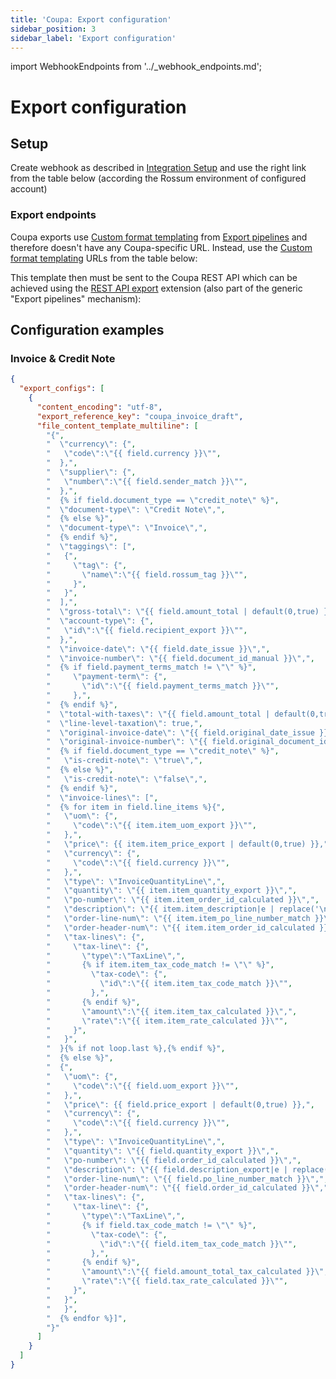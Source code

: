 ```yaml
---
title: 'Coupa: Export configuration'
sidebar_position: 3
sidebar_label: 'Export configuration'
---
```


import WebhookEndpoints from '../\_webhook_endpoints.md';

# Export configuration

## Setup

Create webhook as described in [Integration Setup](./integration-setup.md#configuring-rossum) and use the right link from the table below (according the Rossum environment of configured account)

### Export endpoints

Coupa exports use [Custom format templating](../export-pipeline/custom-format-templating.md) from [Export pipelines](../export-pipeline/index.md) and therefore doesn't have any Coupa-specific URL. Instead, use the [Custom format templating](../export-pipeline/custom-format-templating.md) URLs from the table below:

<WebhookEndpoints
  eu1="https://elis.custom-format-templating.rossum-ext.app/"
  eu2="https://shared-eu2.custom-format-templating.rossum-ext.app/"
  us="https://us.custom-format-templating.rossum-ext.app/"
  jp="https://shared-jp.custom-format-templating.rossum-ext.app/"
/>

This template then must be sent to the Coupa REST API which can be achieved using the [REST API export](../export-pipeline/rest-api-export.md) extension (also part of the generic "Export pipelines" mechanism):

<WebhookEndpoints
  eu1="https://elis.rest-api-export.rossum-ext.app/"
  eu2="https://shared-eu2.rest-api-export.rossum-ext.app/"
  us="https://us.rest-api-export.rossum-ext.app/"
  jp="https://shared-jp.rest-api-export.rossum-ext.app/"
/>

## Configuration examples

### Invoice & Credit Note

```json
{
  "export_configs": [
    {
      "content_encoding": "utf-8",
      "export_reference_key": "coupa_invoice_draft",
      "file_content_template_multiline": [
        "{",
        "  \"currency\": {",
        "   \"code\":\"{{ field.currency }}\"",
        "  },",
        "  \"supplier\": {",
        "   \"number\":\"{{ field.sender_match }}\"",
        "  },",
        "  {% if field.document_type == \"credit_note\" %}",
        "  \"document-type\": \"Credit Note\",",
        "  {% else %}",
        "  \"document-type\": \"Invoice\",",
        "  {% endif %}",
        "  \"taggings\": [",
        "   {",
        "     \"tag\": {",
        "       \"name\":\"{{ field.rossum_tag }}\"",
        "     }",
        "   }",
        "  ],",
        "  \"gross-total\": \"{{ field.amount_total | default(0,true) }}\",",
        "  \"account-type\": {",
        "   \"id\":\"{{ field.recipient_export }}\"",
        "  },",
        "  \"invoice-date\": \"{{ field.date_issue }}\",",
        "  \"invoice-number\": \"{{ field.document_id_manual }}\",",
        "  {% if field.payment_terms_match != \"\" %}",
        "     \"payment-term\": {",
        "       \"id\":\"{{ field.payment_terms_match }}\"",
        "     },",
        "  {% endif %}",
        "  \"total-with-taxes\": \"{{ field.amount_total | default(0,true) }}\",",
        "  \"line-level-taxation\": true,",
        "  \"original-invoice-date\": \"{{ field.original_date_issue }}\",",
        "  \"original-invoice-number\": \"{{ field.original_document_id }}\",",
        "  {% if field.document_type == \"credit_note\" %}",
        "   \"is-credit-note\": \"true\",",
        "  {% else %}",
        "   \"is-credit-note\": \"false\",",
        "  {% endif %}",
        "  \"invoice-lines\": [",
        "  {% for item in field.line_items %}{",
        "   \"uom\": {",
        "     \"code\":\"{{ item.item_uom_export }}\"",
        "   },",
        "   \"price\": {{ item.item_price_export | default(0,true) }},",
        "   \"currency\": {",
        "     \"code\":\"{{ field.currency }}\"",
        "   },",
        "   \"type\": \"InvoiceQuantityLine\",",
        "   \"quantity\": \"{{ item.item_quantity_export }}\",",
        "   \"po-number\": \"{{ item.item_order_id_calculated }}\",",
        "   \"description\": \"{{ item.item_description|e | replace('\n',' ') }}\",",
        "   \"order-line-num\": \"{{ item.item_po_line_number_match }}\",",
        "   \"order-header-num\": \"{{ item.item_order_id_calculated }}\",",
        "   \"tax-lines\": {",
        "     \"tax-line\": {",
        "       \"type\":\"TaxLine\",",
        "       {% if item.item_tax_code_match != \"\" %}",
        "         \"tax-code\": {",
        "           \"id\":\"{{ item.item_tax_code_match }}\"",
        "         },",
        "       {% endif %}",
        "       \"amount\":\"{{ item.item_tax_calculated }}\",",
        "       \"rate\":\"{{ item.item_rate_calculated }}\"",
        "     }",
        "   }",
        "  }{% if not loop.last %},{% endif %}",
        "  {% else %}",
        "  {",
        "   \"uom\": {",
        "     \"code\":\"{{ field.uom_export }}\"",
        "   },",
        "   \"price\": {{ field.price_export | default(0,true) }},",
        "   \"currency\": {",
        "     \"code\":\"{{ field.currency }}\"",
        "   },",
        "   \"type\": \"InvoiceQuantityLine\",",
        "   \"quantity\": \"{{ field.quantity_export }}\",",
        "   \"po-number\": \"{{ field.order_id_calculated }}\",",
        "   \"description\": \"{{ field.description_export|e | replace('\n',' ') }}\",",
        "   \"order-line-num\": \"{{ field.po_line_number_match }}\",",
        "   \"order-header-num\": \"{{ field.order_id_calculated }}\",",
        "   \"tax-lines\": {",
        "     \"tax-line\": {",
        "       \"type\":\"TaxLine\",",
        "       {% if field.tax_code_match != \"\" %}",
        "         \"tax-code\": {",
        "           \"id\":\"{{ field.item_tax_code_match }}\"",
        "         },",
        "       {% endif %}",
        "       \"amount\":\"{{ field.amount_total_tax_calculated }}\",",
        "       \"rate\":\"{{ field.tax_rate_calculated }}\"",
        "     }",
        "   }",
        "   }",
        "  {% endfor %}]",
        "}"
      ]
    }
  ]
}
```
